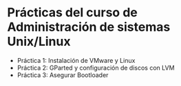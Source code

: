 # Prácticas del curso de Administración de sistemas Unix/Linux

- Práctica 1: Instalación de VMware y Linux
- Práctica 2: GParted y configuración de discos con LVM
- Práctica 3: Asegurar Bootloader